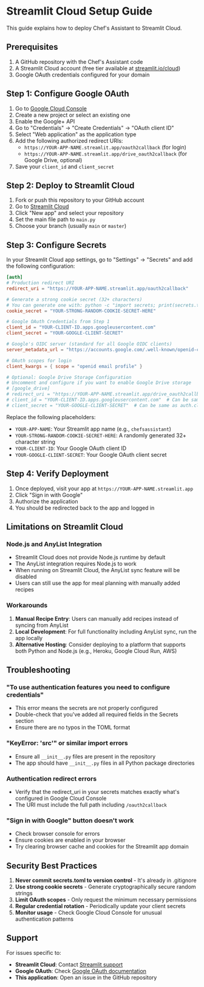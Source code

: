 # Streamlit Cloud Setup Guide

This guide explains how to deploy Chef's Assistant to Streamlit Cloud.

## Prerequisites

1. A GitHub repository with the Chef's Assistant code
2. A Streamlit Cloud account (free tier available at [streamlit.io/cloud](https://streamlit.io/cloud))
3. Google OAuth credentials configured for your domain

## Step 1: Configure Google OAuth

1. Go to [Google Cloud Console](https://console.cloud.google.com/)
2. Create a new project or select an existing one
3. Enable the Google+ API
4. Go to "Credentials" → "Create Credentials" → "OAuth client ID"
5. Select "Web application" as the application type
6. Add the following authorized redirect URIs:
   - `https://YOUR-APP-NAME.streamlit.app/oauth2callback` (for login)
   - `https://YOUR-APP-NAME.streamlit.app/drive_oauth2callback` (for Google Drive, optional)
7. Save your `client_id` and `client_secret`

## Step 2: Deploy to Streamlit Cloud

1. Fork or push this repository to your GitHub account
2. Go to [Streamlit Cloud](https://streamlit.io/cloud)
3. Click "New app" and select your repository
4. Set the main file path to `main.py`
5. Choose your branch (usually `main` or `master`)

## Step 3: Configure Secrets

In your Streamlit Cloud app settings, go to "Settings" → "Secrets" and add the following configuration:

```toml
[auth]
# Production redirect URI
redirect_uri = "https://YOUR-APP-NAME.streamlit.app/oauth2callback"

# Generate a strong cookie secret (32+ characters)
# You can generate one with: python -c "import secrets; print(secrets.token_urlsafe(32))"
cookie_secret = "YOUR-STRONG-RANDOM-COOKIE-SECRET-HERE"

# Google OAuth Credentials from Step 1
client_id = "YOUR-CLIENT-ID.apps.googleusercontent.com"
client_secret = "YOUR-GOOGLE-CLIENT-SECRET"

# Google's OIDC server (standard for all Google OIDC clients)
server_metadata_url = "https://accounts.google.com/.well-known/openid-configuration"

# OAuth scopes for login
client_kwargs = { scope = "openid email profile" }

# Optional: Google Drive Storage Configuration
# Uncomment and configure if you want to enable Google Drive storage
# [google_drive]
# redirect_uri = "https://YOUR-APP-NAME.streamlit.app/drive_oauth2callback"
# client_id = "YOUR-CLIENT-ID.apps.googleusercontent.com"  # Can be same as auth.client_id
# client_secret = "YOUR-GOOGLE-CLIENT-SECRET"  # Can be same as auth.client_secret
```

Replace the following placeholders:
- `YOUR-APP-NAME`: Your Streamlit app name (e.g., `chefsassistant`)
- `YOUR-STRONG-RANDOM-COOKIE-SECRET-HERE`: A randomly generated 32+ character string
- `YOUR-CLIENT-ID`: Your Google OAuth client ID
- `YOUR-GOOGLE-CLIENT-SECRET`: Your Google OAuth client secret

## Step 4: Verify Deployment

1. Once deployed, visit your app at `https://YOUR-APP-NAME.streamlit.app`
2. Click "Sign in with Google" 
3. Authorize the application
4. You should be redirected back to the app and logged in

## Limitations on Streamlit Cloud

### Node.js and AnyList Integration
- Streamlit Cloud does not provide Node.js runtime by default
- The AnyList integration requires Node.js to work
- When running on Streamlit Cloud, the AnyList sync feature will be disabled
- Users can still use the app for meal planning with manually added recipes

### Workarounds
1. **Manual Recipe Entry**: Users can manually add recipes instead of syncing from AnyList
2. **Local Development**: For full functionality including AnyList sync, run the app locally
3. **Alternative Hosting**: Consider deploying to a platform that supports both Python and Node.js (e.g., Heroku, Google Cloud Run, AWS)

## Troubleshooting

### "To use authentication features you need to configure credentials"
- This error means the secrets are not properly configured
- Double-check that you've added all required fields in the Secrets section
- Ensure there are no typos in the TOML format

### "KeyError: 'src'" or similar import errors
- Ensure all `__init__.py` files are present in the repository
- The app should have `__init__.py` files in all Python package directories

### Authentication redirect errors
- Verify that the redirect_uri in your secrets matches exactly what's configured in Google Cloud Console
- The URI must include the full path including `/oauth2callback`

### "Sign in with Google" button doesn't work
- Check browser console for errors
- Ensure cookies are enabled in your browser
- Try clearing browser cache and cookies for the Streamlit app domain

## Security Best Practices

1. **Never commit secrets.toml to version control** - It's already in .gitignore
2. **Use strong cookie secrets** - Generate cryptographically secure random strings
3. **Limit OAuth scopes** - Only request the minimum necessary permissions
4. **Regular credential rotation** - Periodically update your client secrets
5. **Monitor usage** - Check Google Cloud Console for unusual authentication patterns

## Support

For issues specific to:
- **Streamlit Cloud**: Contact [Streamlit support](https://streamlit.io/cloud/support)
- **Google OAuth**: Check [Google OAuth documentation](https://developers.google.com/identity/protocols/oauth2)
- **This application**: Open an issue in the GitHub repository